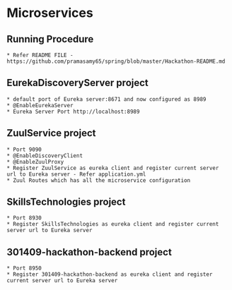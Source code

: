 # Microservices

## Running Procedure
	* Refer README FILE - https://github.com/pramasamy65/spring/blob/master/Hackathon-README.md

## EurekaDiscoveryServer project
	* default port of Eureka server:8671 and now configured as 8989
	* @EnableEurekaServer
	* Eureka Server Port http://localhost:8989

## ZuulService project
	* Port 9090
	* @EnableDiscoveryClient
	* @EnableZuulProxy
	* Register ZuulService as eureka client and register current server url to Eureka server - Refer application.yml
	* Zuul Routes which has all the microservice configuration
	
## SkillsTechnologies project
	* Port 8930
	* Register SkillsTechnologies as eureka client and register current server url to Eureka server
	
## 301409-hackathon-backend project
	* Port 8950
	* Register 301409-hackathon-backend as eureka client and register current server url to Eureka server
